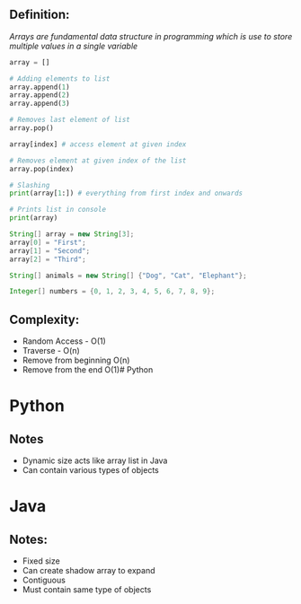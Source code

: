 ## Definition:
*Arrays are fundamental data structure in programming which is use to store multiple values in a single variable*

```python
array = []

# Adding elements to list
array.append(1)
array.append(2) 
array.append(3)

# Removes last element of list
array.pop()

array[index] # access element at given index

# Removes element at given index of the list
array.pop(index)

# Slashing 
print(array[1:]) # everything from first index and onwards

# Prints list in console
print(array)
```

```Java
String[] array = new String[3];
array[0] = "First";
array[1] = "Second";
array[2] = "Third";

String[] animals = new String[] {"Dog", "Cat", "Elephant"};

Integer[] numbers = {0, 1, 2, 3, 4, 5, 6, 7, 8, 9};
```

## Complexity:

- Random Access - O(1)
- Traverse - O(n)
- Remove from beginning O(n)
- Remove from the end O(1)# Python

# Python
## Notes

- Dynamic size acts like array list in Java
- Can contain various types of objects

# Java
## Notes:

- Fixed size
- Can create shadow array to expand
- Contiguous
- Must contain same type of objects 